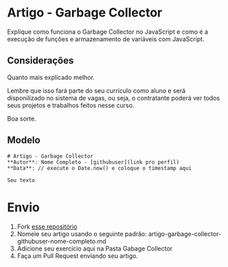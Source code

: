 # Artigo - Garbage Collector

Explique como funciona o Garbage Collector no JavaScript e como é a execução de funções e armazenamento de variáveis com JavaScript.

## Considerações

Quanto mais explicado melhor.

Lembre que isso fará parte do seu currículo como aluno e será disponilizado no sistema de vagas, ou seja, o contratante poderá ver todos seus projetos e trabalhos feitos nesse curso.

Boa sorte.

## Modelo

```
# Artigo - Garbage Collector
**Autor**: Nome Completo - [githubuser](link pro perfil)
**Data**: // execute o Date.now() e coloque o timestamp aqui

Seu texto

```

# Envio

1. Fork [esse repositório](https://github.com/Webschool-io/be-mean-instagram-artigos/) 
2. Nomeie seu artigo usando o seguinte padrão: artigo-garbage-collector-githubuser-nome-completo.md
3. Adicione seu exercício aqui na Pasta Gabage Collector
4. Faça um Pull Request enviando seu artigo.